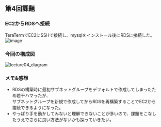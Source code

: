 ## 第4回課題
### EC2からRDSへ接続
TeraTermでEC2にSSHで接続し、mysqlをインストール後にRDSに接続した。  
![image](https://user-images.githubusercontent.com/32190870/171542027-d8f10611-4b73-431a-a205-0af060e5fa55.png)


### 今回の構成図
![lecture04_diagram](https://user-images.githubusercontent.com/32190870/171542077-6ec82347-ce02-4cd4-bab9-0fb43ae2e16f.png)

### メモ&感想
* RDSの構築時に最初サブネットグループをデフォルトで作成してしまったため若干ハマったが、  
サブネットグループを新規で作成してからRDSを再構築することでEC2から接続できるようになった。
* やっぱり手を動かしてみないと理解できないことが多いので、課題をこなしたうえでさらに良い方法がないかも探っていきたい。
